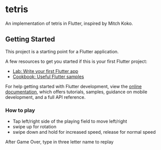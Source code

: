 # tetris

An implementation of tetris in Flutter, inspired by Mitch Koko.

## Getting Started

This project is a starting point for a Flutter application.

A few resources to get you started if this is your first Flutter project:

- [Lab: Write your first Flutter app](https://docs.flutter.dev/get-started/codelab)
- [Cookbook: Useful Flutter samples](https://docs.flutter.dev/cookbook)

For help getting started with Flutter development, view the
[online documentation](https://docs.flutter.dev/), which offers tutorials,
samples, guidance on mobile development, and a full API reference.

### How to play

- Tap left/right side of the playing field to move left/right
- swipe up for rotation
- swipe down and hold for increased speed, release for normal speed

After Game Over, type in three letter name to replay